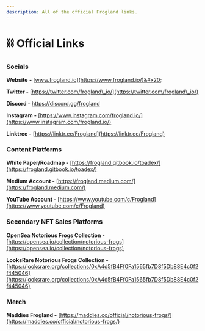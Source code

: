 ```yaml
---
description: All of the official Frogland links.
---
```


# ⛓ Official Links

### Socials

**Website** **-** [www.frogland.io](https://www.frogland.io/)&#x20;

**Twitter -** [https://twitter.com/frogland\_io/](https://twitter.com/frogland\_io/)

**Discord -** [https://discord.gg/frogland ](https://discord.gg/frogland)

**Instagram -** [https://www.instagram.com/frogland.io/](https://www.instagram.com/frogland.io/)

**Linktree -** [https://linktr.ee/Frogland](https://linktr.ee/Frogland)

### Content Platforms

**White Paper/Roadmap -** [https://frogland.gitbook.io/toadex/](https://frogland.gitbook.io/toadex/)

**Medium Account -** [https://frogland.medium.com/](https://frogland.medium.com/)

**YouTube Account -** [https://www.youtube.com/c/Frogland](https://www.youtube.com/c/Frogland)

### Secondary NFT Sales Platforms

**OpenSea Notorious Frogs Collection -** [https://opensea.io/collection/notorious-frogs](https://opensea.io/collection/notorious-frogs)

**LooksRare Notorious Frogs Collection -** [https://looksrare.org/collections/0xA4d5fB4Ff0Fa1565fb7D8f5Db88E4c0f2f445046](https://looksrare.org/collections/0xA4d5fB4Ff0Fa1565fb7D8f5Db88E4c0f2f445046)

### Merch

**Maddies Frogland -** [https://maddies.co/official/notorious-frogs/](https://maddies.co/official/notorious-frogs/)
